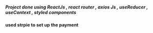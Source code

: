 ##### Project done using ReactJs , react router , axios Js , useReducer , useContext , styled components

#### used strpie to set up the payment
